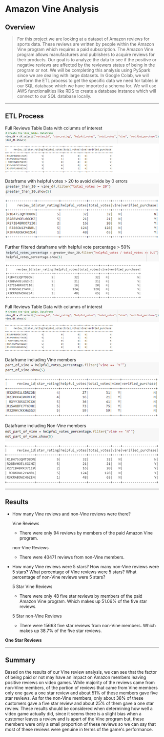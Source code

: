 # **Amazon Vine Analysis**

## **Overview**
> For this project we are looking at a dataset of Amazon reviews for sports data. These reviews are written by people within the Amazon Vine program which requires a paid subscription. The Amazon Vine program allows manufacturers and publishers to acquire reviews for their products. Our goal is to analyze the data to see if the positive or negative reviews are affected by the reviewers status of being in the program or not. We will be completing this analysis using PySpark since we are dealing with large datasets. In Google Colab, we will perform the ETL process to get the specific data we need for tables in our SQL database which we have imported a schema for. We will use AWS functionalities like RDS to create a database instance which will connect to our SQL database locally. 
---

## **ETL Process**

Full Reviews Table Data with columns of interest
![](https://github.com/mooshak21/Amazon_Vine_Analysis/blob/main/resources/VineTable.png?raw=true)

Dataframe with helpful votes > 20 to avoid divide by 0 errors
![](https://github.com/mooshak21/Amazon_Vine_Analysis/blob/main/resources/GreaterThan20.png?raw=true)

Further filtered dataframe with helpful vote percentage > 50%
![](https://github.com/mooshak21/Amazon_Vine_Analysis/blob/main/resources/HelpfulVotesPercent.png?raw=true)

Full Reviews Table Data with columns of interest
![](https://github.com/mooshak21/Amazon_Vine_Analysis/blob/main/resources/VineTable.png?raw=true)

Dataframe including Vine members
![](https://github.com/mooshak21/Amazon_Vine_Analysis/blob/main/resources/PartOfVine.png?raw=true)

Dataframe including Non-Vine members
![](https://github.com/mooshak21/Amazon_Vine_Analysis/blob/main/resources/NotPartOfVine.png?raw=true)

---

## **Results** 
* How many Vine reviews and non-Vine reviews were there?

    Vine Reviews
    
    * There were only 94 reviews by members of the paid Amazon Vine program.

    non-Vine Reviews
    
    * There were 40471 reviews from non-Vine members.

* How many Vine reviews were 5 stars? How many non-Vine reviews were 5 stars? What percentage of Vine reviews were 5 stars? What percentage of non-Vine reviews were 5 stars?

    5 Star Vine Reviews

    
    * There were only 48 five star reviews by members of the paid Amazon Vine program. Which makes up 51.06% of the five star reviews.


    5 Star non-Vine Reviews

    
    
    * There were 15663 five star reviews from non-Vine members. Which makes up 38.7% of the five star reviews.


**One Star Reviews**


---

## **Summary** 
Based on the results of our Vine review analysis, we can see that the factor of being paid or not may have an impact on Amazon members leaving positive reviews on video games. While majority of the reviews came from non-Vine members, of the portion of reviews that came from Vine members only one gave a one star review and about 51% of these members gave five star reviews. As for the non-Vine members, only about 38% of these customers gave a five star review and about 25% of them gave a one star review. These results should be considered when determining how well a video game actually did, since it seems there is a slight bias when a customer leaves a review and is apart of the Vine program but, these members were only a small proportion of these reviews so we can say that most of these reviews were genuine in terms of the game's performance.